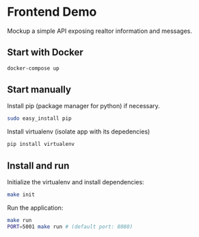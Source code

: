 # Frontend Demo

Mockup a simple API exposing realtor information and messages.

## Start with Docker

```bash
docker-compose up
```

## Start manually

Install pip (package manager for python) if necessary.

```bash
sudo easy_install pip
```

Install virtualenv (isolate app with its depedencies)

```bash
pip install virtualenv
```

## Install and run

Initialize the virtualenv and install dependencies:

```bash
make init
```

Run the application:

```bash
make run
PORT=5001 make run # (default port: 8080)
```

